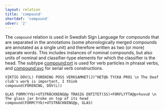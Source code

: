 ```yaml
---
layout: relation
title: 'compound'
shortdef: 'compound'
udver: '2'
---
```


The `compound` relation is used in Swedish Sign Language for compounds that are separated in the annotations (some phonologically merged compounds are annotated as a single unit) and therefore written as two (or more) separate words. This includes instances of nominal compounds, but also units of nominal and classifier-type elements for which the classifier is the head. The subtype [compound:prt]() is used for verb particles in phrasal verbs, and [compound:svc]() for serial verb constructions.

~~~ sdparse
VIKTIG DÖV(L) FÖRENING POSS VERKSAMHET(J)^HET@b TYCKA PRO1 \n The Deaf club's work is important, I think
compound(FÖRENING, DÖV(L))
~~~
~~~ sdparse
GLAS FORM(YYb)+UTSTRÄCKNING@p TRASIG ENTITET(SS)+FÖRFLYTTA@p>huvud \n The glass jar broke on top of its head
compound(FORM(YYb)+UTSTRÄCKNING@p, GLAS)
~~~
<!-- Interlanguage links updated Út zář 29 20:31:46 CEST 2020 -->
